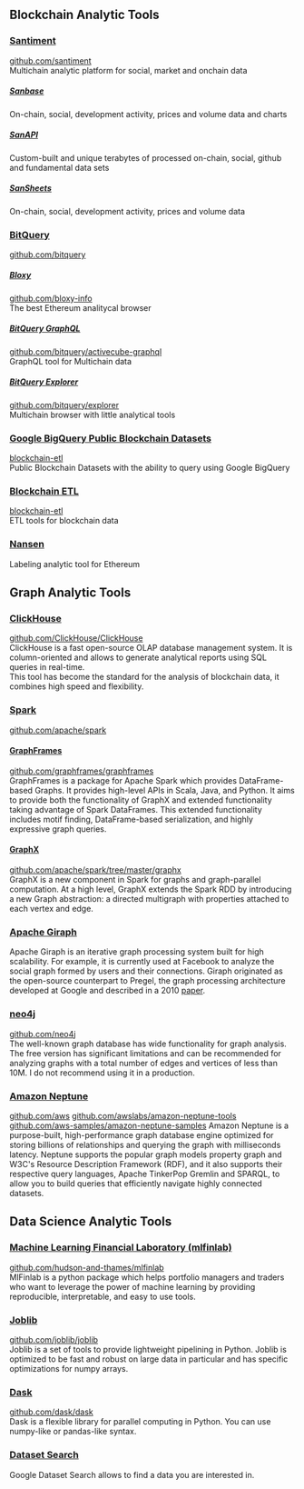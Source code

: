 ## Blockchain Analytic Tools
### [Santiment](https://santiment.net/)
[github.com/santiment](https://github.com/santiment)  
Multichain analytic platform for social, market and onchain data
##### [Sanbase](https://app.santiment.net/)
On-chain, social, development activity, prices and volume data and charts
##### [SanAPI](https://neuro.santiment.net/)
Custom-built and unique terabytes of processed on-chain, social, github and fundamental data sets
##### [SanSheets](https://sheets.santiment.net/)
On-chain, social, development activity, prices and volume data
### [BitQuery](https://bitquery.io/)  
[github.com/bitquery](https://github.com/bitquery)  
##### [Bloxy](https://bloxy.info/)
[github.com/bloxy-info](https://github.com/bloxy-info)  
The best Ethereum analitycal browser
##### [BitQuery GraphQL](https://bitquery.io/labs/graphql)  
[github.com/bitquery/activecube-graphql](https://github.com/bitquery/activecube-graphql)  
GraphQL tool for Multichain data
##### [BitQuery Explorer](https://explorer.bitquery.io/)
[github.com/bitquery/explorer](https://github.com/bitquery/explorer)  
Multichain browser with little analytical tools
### [Google BigQuery Public Blockchain Datasets](https://console.cloud.google.com/bigquery?p=blockchain-etl)
[blockchain-etl](https://github.com/blockchain-etl)  
Public Blockchain Datasets with the ability to query using Google BigQuery
### [Blockchain ETL](https://github.com/blockchain-etl)  
[blockchain-etl](https://github.com/blockchain-etl)  
ETL tools for blockchain data
### [Nansen](https://nansen.ai/)  
Labeling analytic tool for Ethereum



## Graph Analytic Tools
### [ClickHouse](https://clickhouse.tech/)
[github.com/ClickHouse/ClickHouse](https://github.com/ClickHouse/ClickHouse)  
ClickHouse is a fast open-source OLAP database management system.
It is column-oriented and allows to generate analytical reports using SQL queries in real-time.  
This tool has become the standard for the analysis of blockchain data, it combines high speed and flexibility.
### [Spark](https://spark.apache.org/)
[github.com/apache/spark](https://github.com/apache/spark)  
#### [GraphFrames](https://graphframes.github.io/graphframes)
[github.com/graphframes/graphframes](https://github.com/graphframes/graphframes)  
GraphFrames is a package for Apache Spark which provides DataFrame-based Graphs. It provides high-level APIs in Scala, Java, and Python. It aims to provide both the functionality of GraphX and extended functionality taking advantage of Spark DataFrames. This extended functionality includes motif finding, DataFrame-based serialization, and highly expressive graph queries.
#### [GraphX](https://spark.apache.org/docs/latest/graphx-programming-guide.html)
[github.com/apache/spark/tree/master/graphx](https://github.com/apache/spark/tree/master/graphx)  
GraphX is a new component in Spark for graphs and graph-parallel computation. At a high level, GraphX extends the Spark RDD by introducing a new Graph abstraction: a directed multigraph with properties attached to each vertex and edge.
### [Apache Giraph](https://giraph.apache.org/)  
Apache Giraph is an iterative graph processing system built for high scalability. For example, it is currently used at Facebook to analyze the social graph formed by users and their connections. Giraph originated as the open-source counterpart to Pregel, the graph processing architecture developed at Google and described in a 2010 [paper](http://dl.acm.org/citation.cfm?id=1807184).
### [neo4j](https://neo4j.com/)
[github.com/neo4j](https://github.com/neo4j)  
The well-known graph database has wide functionality for graph analysis. The free version has significant limitations and can be recommended for analyzing graphs with a total number of edges and vertices of less than 10M. I do not recommend using it in a production.
### [Amazon Neptune](https://aws.amazon.com/ru/nosql/graph/)
[github.com/aws](https://github.com/aws?q=neptune&type=&language=) 
[github.com/awslabs/amazon-neptune-tools](https://github.com/awslabs/amazon-neptune-tools)
[github.com/aws-samples/amazon-neptune-samples](https://github.com/aws-samples/amazon-neptune-samples)
Amazon Neptune is a purpose-built, high-performance graph database engine optimized for storing billions of relationships and querying the graph with milliseconds latency. Neptune supports the popular graph models property graph and W3C's Resource Description Framework (RDF), and it also supports their respective query languages, Apache TinkerPop Gremlin and SPARQL, to allow you to build queries that efficiently navigate highly connected datasets.  

## Data Science Analytic Tools
### [Machine Learning Financial Laboratory (mlfinlab)](https://mlfinlab.readthedocs.io/)
[github.com/hudson-and-thames/mlfinlab](https://github.com/hudson-and-thames/mlfinlab)  
MlFinlab is a python package which helps portfolio managers and traders who want to leverage the power of machine learning by providing reproducible, interpretable, and easy to use tools. 
### [Joblib](https://joblib.readthedocs.io/)
[github.com/joblib/joblib](https://github.com/joblib/joblib)  
Joblib is a set of tools to provide lightweight pipelining in Python. Joblib is optimized to be fast and robust on large data in particular and has specific optimizations for numpy arrays.
### [Dask](https://dask.org/)
[github.com/dask/dask](https://github.com/dask/dask)  
Dask is a flexible library for parallel computing in Python. You can use numpy-like or pandas-like syntax.
### [Dataset Search](https://datasetsearch.research.google.com/)
Google Dataset Search allows to find a data you are interested in.
